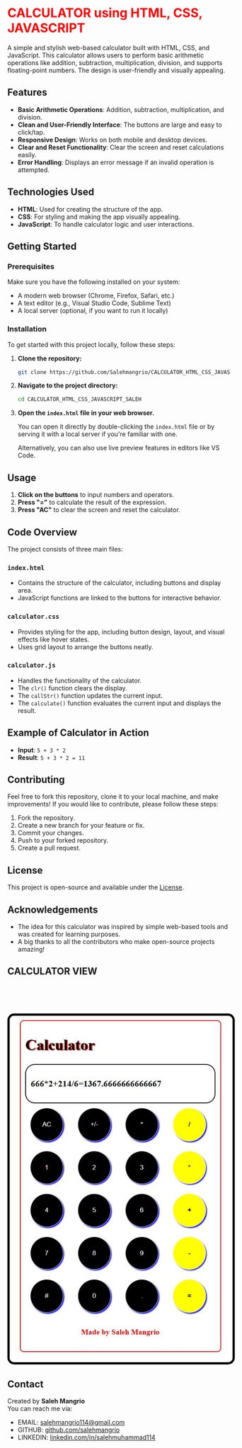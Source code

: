 <h1 style="color:red;">CALCULATOR using HTML, CSS, JAVASCRIPT</h1>


A simple and stylish web-based calculator built with HTML, CSS, and JavaScript. This calculator allows users to perform basic arithmetic operations like addition, subtraction, multiplication, division, and supports floating-point numbers. The design is user-friendly and visually appealing.

## Features

- **Basic Arithmetic Operations**: Addition, subtraction, multiplication, and division.
- **Clean and User-Friendly Interface**: The buttons are large and easy to click/tap.
- **Responsive Design**: Works on both mobile and desktop devices.
- **Clear and Reset Functionality**: Clear the screen and reset calculations easily.
- **Error Handling**: Displays an error message if an invalid operation is attempted.

## Technologies Used

- **HTML**: Used for creating the structure of the app.
- **CSS**: For styling and making the app visually appealing.
- **JavaScript**: To handle calculator logic and user interactions.

## Getting Started

### Prerequisites

Make sure you have the following installed on your system:

- A modern web browser (Chrome, Firefox, Safari, etc.)
- A text editor (e.g., Visual Studio Code, Sublime Text)
- A local server (optional, if you want to run it locally)

### Installation

To get started with this project locally, follow these steps:

1. **Clone the repository:**
   ```bash
   git clone https://github.com/Salehmangrio/CALCULATOR_HTML_CSS_JAVASCRIPT_SALEH.git
   ```

2. **Navigate to the project directory:**
   ```bash
   cd CALCULATOR_HTML_CSS_JAVASCRIPT_SALEH
   ```

3. **Open the `index.html` file in your web browser.**

   You can open it directly by double-clicking the `index.html` file or by serving it with a local server if you're familiar with one.

   Alternatively, you can also use live preview features in editors like VS Code.

## Usage

1. **Click on the buttons** to input numbers and operators.
2. **Press "="** to calculate the result of the expression.
3. **Press "AC"** to clear the screen and reset the calculator.

## Code Overview

The project consists of three main files:

### `index.html`

- Contains the structure of the calculator, including buttons and display area.
- JavaScript functions are linked to the buttons for interactive behavior.

### `calculator.css`

- Provides styling for the app, including button design, layout, and visual effects like hover states.
- Uses grid layout to arrange the buttons neatly.

### `calculator.js`

- Handles the functionality of the calculator.
- The `clr()` function clears the display.
- The `callStr()` function updates the current input.
- The `calculate()` function evaluates the current input and displays the result.

## Example of Calculator in Action

- **Input**: `5 + 3 * 2`
- **Result**: `5 + 3 * 2 = 11`

## Contributing

Feel free to fork this repository, clone it to your local machine, and make improvements! If you would like to contribute, please follow these steps:

1. Fork the repository.
2. Create a new branch for your feature or fix.
3. Commit your changes.
4. Push to your forked repository.
5. Create a pull request.

## License

This project is open-source and available under the [License](LICENSE).

## Acknowledgements

- The idea for this calculator was inspired by simple web-based tools and was created for learning purposes.
- A big thanks to all the contributors who make open-source projects amazing!

## CALCULATOR VIEW
<br>
<br>
<br>
<p align="center">
  <img src="Calculator.JPG" alt="Calculator" style="border: 5px solid #000; border-radius: 15px;">
</p>


## Contact

Created by **Saleh Mangrio**  
You can reach me via: 
- EMAIL: [salehmangrio114@gmail.com](mailto:salehmangrio114@gmail.com) 
- GITHUB: [github.com/salehmangrio](https://github.com/salehmangrio)
- LINKEDIN: [linkedin.com/in/salehmuhammad114](www.linkedin.com/in/salehmuhammad114)
